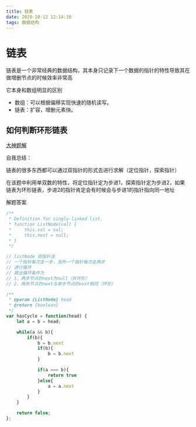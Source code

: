 ```yaml
---
title: 链表
date: 2020-10-12 12:14:10
tags: 数据结构
---
```


# 链表

链表是一个非常经典的数据结构，其本身只记录下一个数据的指针的特性导致其在做增删节点的时候效率非常高

它本身和数组明显的区别

- 数组：可以根据偏移实现快速的随机读写。
- 链表：扩容，增删元素快。

## 如何判断环形链表

[大神题解](https://leetcode-cn.com/problems/linked-list-cycle/solution/yi-wen-gao-ding-chang-jian-de-lian-biao-wen-ti-h-2/)

自我总结：

链表的很多东西都可以通过双指针的形式去进行求解（定位指针，探索指针）

在该题中利用单双数的特性，将定位指针定为步进1，探索指针定为步进2，如果链表为环形链表，步进2的指针肯定会有时候会与步进1的指针指向同一地址

解题答案

``` javascript
/**
 * Definition for singly-linked list.
 * function ListNode(val) {
 *     this.val = val;
 *     this.next = null;
 * }
 */

// listNode 双指针法
// 一个指针每次走一步，另外一个指针每次走两步
// 进行循环
// 跳出循环条件为
// 1、两步节点的next为null（非环形）
// 2、两布节点的next与单步节点的next相同（环形）

/**
 * @param {ListNode} head
 * @return {boolean}
 */
var hasCycle = function(head) {
    let a = b = head;

    while(a && b){
        if(b){
            b = b.next
            if(b){
                b = b.next
            }

            if(a === b){
                return true
            }else{
                a = a.next
            }
        }
    }

    return false;
};
```
